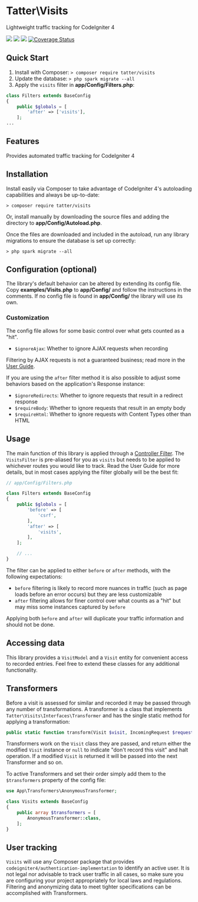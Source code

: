 # Tatter\Visits
Lightweight traffic tracking for CodeIgniter 4

[![](https://github.com/tattersoftware/codeigniter4-visits/workflows/PHPUnit/badge.svg)](https://github.com/tattersoftware/codeigniter4-visits/actions/workflows/phpunit.yml)
[![](https://github.com/tattersoftware/codeigniter4-visits/workflows/PHPStan/badge.svg)](https://github.com/tattersoftware/codeigniter4-visits/actions/workflows/phpstan.yml)
[![](https://github.com/tattersoftware/codeigniter4-visits/workflows/Deptrac/badge.svg)](https://github.com/tattersoftware/codeigniter4-visits/actions/workflows/deptrac.yml)
[![Coverage Status](https://coveralls.io/repos/github/tattersoftware/codeigniter4-visits/badge.svg?branch=develop)](https://coveralls.io/github/tattersoftware/codeigniter4-visits?branch=develop)

## Quick Start

1. Install with Composer: `> composer require tatter/visits`
2. Update the database: `> php spark migrate --all`
3. Apply the `visits` filter in **app/Config/Filters.php**:
```php
class Filters extends BaseConfig
{
    public $globals = [
        'after' => ['visits'],
    ];
...
```

## Features

Provides automated traffic tracking for CodeIgniter 4

## Installation

Install easily via Composer to take advantage of CodeIgniter 4's autoloading capabilities
and always be up-to-date:
```shell
> composer require tatter/visits
```

Or, install manually by downloading the source files and adding the directory to
**app/Config/Autoload.php**.

Once the files are downloaded and included in the autoload, run any library migrations
to ensure the database is set up correctly:
```shell
> php spark migrate --all
```

## Configuration (optional)

The library's default behavior can be altered by extending its config file. Copy
**examples/Visits.php** to **app/Config/** and follow the instructions in the
comments. If no config file is found in **app/Config/** the library will use its own.

### Customization

The config file allows for some basic control over what gets counted as a "hit".
* `$ignoreAjax`: Whether to ignore AJAX requests when recording

Filtering by AJAX requests is not a guaranteed business; read more in the [User Guide](https://www.codeigniter.com/user_guide/general/ajax.html).

If you are using the `after` filter method it is also possible to adjust some behaviors based
on the application's Response instance:
* `$ignoreRedirects`: Whether to ignore requests that result in a redirect response
* `$requireBody`: Whether to ignore requests that result in an empty body
* `$requireHtml`: Whether to ignore requests with Content Types other than HTML

## Usage

The main function of this library is applied through a [Controller Filter](https://codeigniter4.github.io/CodeIgniter4/incoming/filters.html).
The `VisitsFilter` is pre-aliased for you as `visits` but needs to be applied to whichever
routes you would like to track. Read the User Guide for more details, but in most cases
applying the filter globally will be the best fit:
```php
// app/Config/Filters.php

class Filters extends BaseConfig
{
    public $globals = [
        'before' => [
            'csrf',
        ],
        'after' => [
            'visits',
        ],
    ];

    // ...
}
```

The filter can be applied to either `before` or `after` methods, with the following expectations:
* `before` filtering is likely to record more nuances in traffic (such as page loads before an error occurs) but they are less customizable
* `after` filtering allows for finer control over what counts as a "hit" but may miss some instances captured by `before`

Applying both `before` and `after` will duplicate your traffic information and should not be done.

## Accessing data

This library provides a `VisitModel` and a `Visit` entity for convenient access to recorded
entries. Feel free to extend these classes for any additional functionality.

## Transformers

Before a visit is assessed for similar and recorded it may be passed through any number of
transformations. A transformer is a class that implements `Tatter\Visits\Interfaces\Transformer`
and has the single static method for applying a transformation:

```php
public static function transform(Visit $visit, IncomingRequest $request): ?Visit;
```

Transformers work on the `Visit` class they are passed, and return either the modified
`Visit` instance or `null` to indicate "don't record this visit" and halt operation. If
a modified `Visit` is returned it will be passed into the next Transformer and so on.

To active Transformers and set their order simply add them to the `$transformers` property
of the config file:
```php
use App\Transformers\AnonymousTransformer;

class Visits extends BaseConfig
{
    public array $transformers = [
        AnonymousTransformer::class,
    ];
}
```

## User tracking

`Visits` will use any Composer package that provides `codeigniter4/authentication-implementation`
to identify an active user. It is not legal nor advisable to track user traffic in all cases,
so make sure you are configuring your project appropriately for local laws and regulations.
Filtering and anonymizing data to meet tighter specifications can be accomplished with Transformers.
